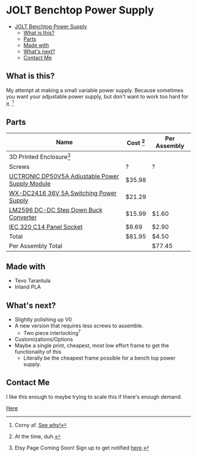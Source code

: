 # JOLT Benchtop Power Supply

<!-- TOC -->

- [JOLT Benchtop Power Supply](#jolt-benchtop-power-supply)
  - [What is this?](#what-is-this)
  - [Parts](#parts)
  - [Made with](#made-with)
  - [What's next?](#whats-next)
  - [Contact Me](#contact-me)

<!-- /TOC -->
## What is this?
 
My attempt at making a small variable power supply. Because sometimes you want your adjustable power supply, but don't want to work too hard for it. [^1]
 
 
[^1]: Corny af. [See why!](https://amzn.to/3gnkHUb)
 
## Parts

| Name | Cost [^2] | Per Assembly |
| --- | ----------- | --- |
| 3D Printed Enclosure[^3] |  |
| Screws | ? | ? |
| [UCTRONIC DP50V5A Adjustable Power Supply Module](https://amzn.to/34FX7Q8) | $35.98 | |
| [WX-DC2416 36V 5A Switching Power Supply](https://amzn.to/3GvGlQN) | $21.29 ||
| [LM2596 DC-DC Step Down Buck Converter](https://amzn.to/3rCgMcN) | $15.99 | $1.60 |
| [IEC 320 C14 Panel Socket](https://amzn.to/3guENvC) | $8.69 | $2.90 |
| Total | $81.95 | $4.50 |
Per Assembly Total | | $77.45 | 


[^2]: At the time, duh.
[^3]: Etsy Page Coming Soon! Sign up to get notified [here](https://forms.gle/KtF2VuANfnq3saW86).
 
 ## Made with

- Tevo Tarantula
- Inland PLA

## What's next?

- Slightly polishing up V0
- A new version that requires less screws to assemble.
  - Two piece interlocking<sup>?</sup> 
- Customizations/Options
- Maybe a single print, cheapest, most low effort frame to get the functionality of this 
  - Literally be the cheapest frame possible for a bench top power supply.

## Contact Me
I like this enough to maybe trying to scale this if there's enough demand. 

[Here](https://forms.gle/nS2JpwYrKor3e34L8)
